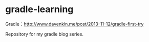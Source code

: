gradle-learning
===============

Gradle：http://www.davenkin.me/post/2013-11-12/gradle-first-try

Repository for my gradle blog series.

